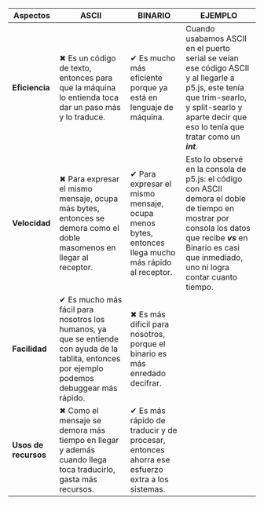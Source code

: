 
| Aspectos  | ASCII | BINARIO   | EJEMPLO   |
| ------------- | ------------- | ------------- | ------------- |
| **Eficiencia** | ✖ Es un código de texto, entonces para que la máquina lo entienda toca dar un paso más y lo traduce.| ✔ Es mucho más eficiente porque ya está en lenguaje de máquina. | Cuando usabamos ASCII en el puerto serial se veían ese código ASCII y al llegarle a p5.js, este tenía que trim-searlo, y split-searlo y aparte decir que eso lo tenía que tratar como un ***int***. |
| **Velocidad** | ✖ Para expresar el mismo mensaje, ocupa más bytes, entonces se demora como el doble masomenos en llegar al receptor. | ✔  Para expresar el mismo mensaje, ocupa menos bytes, entonces llega mucho más rápido al receptor.  | Esto lo observé en la consola de p5.js: el código con ASCII demora el doble de tiempo en mostrar por consola los datos que recibe ***vs*** en Binario es casi que inmediado, uno ni logra contar cuanto tiempo.  |
| **Facilidad**  | ✔  Es mucho más fácil para nosotros los humanos, ya que se entiende con ayuda de la tablita, entonces por ejemplo podemos debuggear más rápido.| ✖ Es más dificil para nosotros, porque el binario es más enredado decifrar. |  |
| **Usos de recursos**  | ✖ Como el mensaje se demora más tiempo en llegar y además cuando llega toca traducirlo, gasta más recursos.  | ✔  Es más rápido de traducir y de procesar, entonces ahorra ese esfuerzo extra a los sistemas.  |  |
